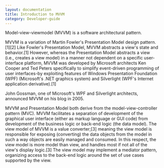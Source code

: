 ```yaml
---
layout: documentation
title: Introduction to MVVM
category: Developer-guide
---
```

Model-view-viewmodel (MVVM) is a software architectural pattern.

MVVM is a variation of Martin Fowler's Presentation Model design pattern.[1][2] Like Fowler's Presentation Model, MVVM abstracts a view's state and behavior.[1] However, whereas the Presentation Model abstracts a view (i.e., creates a view model) in a manner not dependent on a specific user-interface platform, MVVM was developed by Microsoft architects Ken Cooper and Ted Peters specifically to simplify event-driven programming of user interfaces-by exploiting features of Windows Presentation Foundation (WPF) (Microsoft's .NET graphics system) and Silverlight (WPF's Internet application derivative).[1]

John Gossman, one of Microsoft's WPF and Silverlight architects, announced MVVM on his blog in 2005.

MVVM and Presentation Model both derive from the model-view-controller pattern (MVC). MVVM facilitates a separation of development of the graphical user interface (either as markup language or GUI code) from development of the business logic or back-end logic (the data model). The view model of MVVM is a value converter;[3] meaning the view model is responsible for exposing (converting) the data objects from the model in such a way objects are easily managed and consumed. In this respect, the view model is more model than view, and handles most if not all of the view's display logic.[3] The view model may implement a mediator pattern, organizing access to the back-end logic around the set of use cases supported by the view.

